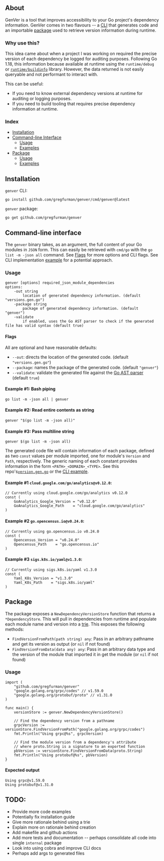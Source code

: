 ## About

GenVer is a tool that improves accessibility to your Go project's dependency information. GenVer comes in two flavours --  a [CLI](#command-line-interface) that generates code and an importable [package](#package) used to retrieve version information during runtime.

### Why use this?
This idea came about when a project I was working on required the precise version of each dependency be logged for auditing purposes. Following Go 1.18, this information because available at runtime using the `runtime/debug` or [`runtime/buildinfo`](https://tip.golang.org/doc/go1.18#debug_buildinfo) library. However, the data returned is not easily queryable and not performant to interact with.

This can be useful:
- If you need to know external dependency versions at runtime for auditing or logging purposes.
- If you need to build tooling that requires precise dependency information at runtime.



### Index
- [Installation](#installation)
- [Command-line Interface](#command-line-interface)
    - [Usage](#usage)
    - [Examples](#examples)
- [Package](#package)
    - [Usage](#usage-1)
    - [Examples](#example)

## Installation
`genver` CLI:
```shell
go install github.com/gregfurman/genver/cmd/genver@latest
```

`genver` package:
```shell
go get github.com/gregfurman/genver
```

## Command-line interface

The `genver` binary takes, as an argument, the full content of your Go modules in `JSON` form. This can easily be retrieved with `cmd/go` with the `go list -m -json all` command. See [Flags](#flags) for more options and CLI flags. See CLI implementation [example](docs/cli/example/) for a potential approach.

### Usage

```
genver [options] required_json_module_dependencies
options:
    -out string
        location of generated dependency information. (default "versions.gen.go")
    -package string
        package of generated dependency information. (default "genver")
    -validate
        if enabled, uses the Go AST parser to check if the generated file has valid syntax (default true)
```

#### Flags 
All are optional and have reasonable defaults:
* `--out`: directs the location of the generated code. (default `"versions.gen.go"`)
* `--package`: names the package of the generated code. (default `"genver"`)
* `--validate`: validate the generated file against the [Go AST parser](https://pkg.go.dev/go/parser#ParseFile) (default `true`)


#### Example #1: Bash piping
```shell
go list -m -json all | genver
```

#### Example #2: Read entire contents as string
```shell
genver "$(go list -m -json all)"
```

#### Example #3: Pass multiline string
```shell
genver $(go list -m -json all)
```

The generated code file will contain information of each package, defined as two `const` values per module imported, one for module's `Version` and `Path`, respectively. The generic naming of each constant provides information in the form `<PATH>_<DOMAIN>_<TYPE>`. See this repo's[`version.gen.go`](./versions.gen.go) or the [CLI example](docs/cli/example/versions.gen.go).

#### Example #1 `cloud.google.com/go/analytics@v0.12.0`:
```golang
// Currently using cloud.google.com/go/analytics v0.12.0 
const (
    GoAnalytics_Google_Version = "v0.12.0"
    GoAnalytics_Google_Path    = "cloud.google.com/go/analytics"
)
```

#### Example #2 `go.opencensus.io@v0.24.0`:
```golang
// Currently using go.opencensus.io v0.24.0 
const (
    Opencensus_Version = "v0.24.0"
    Opencensus_Path    = "go.opencensus.io"
)
```

#### Example #3 `sigs.k8s.io/yaml@v1.3.0`:
```golang
// Currently using sigs.k8s.io/yaml v1.3.0 
const (
    Yaml_K8s_Version = "v1.3.0"
    Yaml_K8s_Path    = "sigs.k8s.io/yaml"
)
```
</details>

## Package

The package exposes a `NewDependencyVersionStore` function that returns a `*DependencyStore`. This will pull in dependencies from runtime and populate each module name and version into a [trie](https://en.wikipedia.org/wiki/Trie). This exposes the following methods:
* `FindVersionFromPath(path string) any`: Pass in an arbitrary pathname and get its version as output (or `nil` if not found)
* `FindVersionFromData(data any) any`: Pass in an arbitrary data type and the version of the module that imported it in get the module (or `nil` if not found)

### Usage

```golang
import (
    "github.com/gregfurman/genver"
    "google.golang.org/grpc/codes" // v1.59.0
    "google.golang.org/protobuf/proto" // v1.31.0
)

func main() {
    versionStore := genver.NewDependencyVersionStore()
    
    // Find the dependency version from a pathname
    grpcVersion := versionStore.FindVersionFromPath("google.golang.org/grpc/codes")
    fmt.Println("Using grpc@%s", grpcVersion)

    // Find the module version from a dependency's attribute
    // where proto.String is a signature to an exported function
    pbVersion := versionStore.FindVersionFromData(proto.String)
    fmt.Println("Using protobuf@%s", pbVersion)
}
```
#### Expected output
```shell
Using grpc@v1.59.0
Using protobuf@v1.31.0
```

## TODO:
- Provide more code examples
- Potentially fix installation guide
- Give more rationale behind using a trie
- Explain more on rationale behind creation
- Add makefile and github actions
- Add more tests and documentation -- perhaps consolidate all code into single `internal` package
- Look into using cobra and improve CLI docs
- Perhaps add args to generated files 
